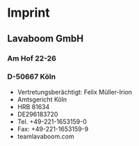 # Imprint

## Lavaboom GmbH
### Am Hof 22-26
### D-50667 Köln

* Vertretungsberächtigt: Felix Müller-Irion
* Amtsgericht Köln
* HRB 81634
* DE296183720
* Tel. +49-221-1653159-0
* Fax: +49-221-1653159-9
* team<at>lavaboom.com
